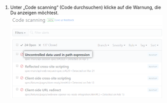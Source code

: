 1. Unter „Code scanning“ (Code durchsuchen) klicke auf die Warnung, die Du anzeigen möchtest. ![Liste der Warnungen von {{ site.data.variables.product.prodname_code_scanning }}](/assets/images/help/repository/code-scanning-click-alert.png)
